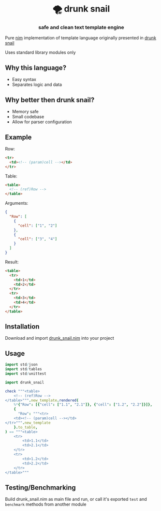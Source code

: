 <h1 align="center">🌪️ drunk snail</h1>

<h3 align="center">safe and clean text template engine</h3>

Pure [nim](https://nim-lang.org/) implementation of template language originally presented in [drunk snail](https://codeberg.org/mentalblood/drunk_snail)

Uses standard library modules only

## Why this language?

- Easy syntax
- Separates logic and data

## Why better then drunk snail?

- Memory safe
- Small codebase
- Allow for parser configuration

## Example

Row:

```html
<tr>
  <td><!-- (param)cell --></td>
</tr>
```

Table:

```html
<table>
  <!-- (ref)Row -->
</table>
```

Arguments:

```json
{
  "Row": [
    {
      "cell": ["1", "2"]
    },
    {
      "cell": ["3", "4"]
    }
  ]
}
```

Result:

```html
<table>
  <tr>
    <td>1</td>
    <td>2</td>
  </tr>
  <tr>
    <td>3</td>
    <td>4</td>
  </tr>
</table>
```

## Installation

Download and import [drunk_snail.nim](https://codeberg.org/mentalblood/drunk_snail.nim/src/branch/main/drunk_snail.nim) into your project

## Usage

```nim
import std/json
import std/tables
import std/unittest

import drunk_snail

check """<table>
    <!-- (ref)Row -->
</table>""".new_template.rendered(
    %*{"Row": [{"cell": ["1.1", "2.1"]}, {"cell": ["1.2", "2.2"]}]},
    {
      "Row": """<tr>
    <td><!-- (param)cell --></td>
</tr>""".new_template
    }.to_table,
) == """<table>
    <tr>
        <td>1.1</td>
        <td>2.1</td>
    </tr>
    <tr>
        <td>1.2</td>
        <td>2.2</td>
    </tr>
</table>"""
```

## Testing/Benchmarking

Build drunk_snail.nim as main file and run, or call it's exported `test` and `benchmark` methods from another module
